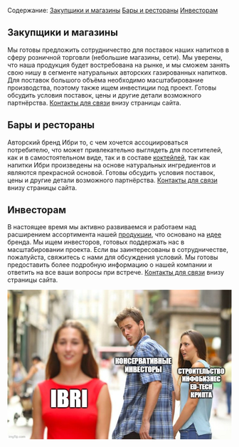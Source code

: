 <div class="head-content">

Содержание:
[Закупщики и магазины](#seller)
[Бары и рестораны](#bar)
[Инвесторам](#invest)

</div>

<h2 id="seller">Закупщики и магазины</h2> 

Мы готовы предложить сотрудничество для поставок наших напитков в сферу розничной торговли (небольшие магазины, сети). Мы уверены, что наша продукция будет востребована на рынке, и мы сможем занять свою нишу в сегменте натуральных авторских газированных напитков. Для поставок большого объёма необходимо масштабирование производства, поэтому также ищем инвестиции под проект.
Готовы обсудить условия поставок, цены и другие детали возможного партнёрства. [Контакты для связи](#footer) внизу страницы сайта.

<h2 id="bar">Бары и рестораны</h2>

Авторский бренд Ибри то, с чем хочется ассоциироваться потребителю, что может привлекательно выглядеть для посетителей, как и в самостоятельном виде, так и в составе [коктейлей](/mixology), так как напитки Ибри произведены на основе натуральных ингредиентов и являются прекрасной основой.
Готовы обсудить условия поставок, цены и другие детали возможного партнёрства. [Контакты для связи](#footer) внизу страницы сайта.

<h2 id="invest">Инвесторам</h2>

В настоящее время мы активно развиваемся и работаем над расширением ассортимента нашей [продукции](/product), что основано на [идее](/brand) бренда. Мы ищем инвесторов, готовых поддержать нас в масштабировании проекта. Если вы заинтересованы в сотрудничестве, пожалуйста, свяжитесь с нами для обсуждения условий. Мы готовы предоставить более подробную информацию о нашей компании и ответить на все ваши вопросы при встрече. [Контакты для связи](#footer) внизу страницы сайта.

![Meme](/images/coop.jpg)